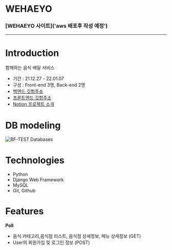 # WEHAEYO

### [WEHAEYO 사이트]('aws 배포후 작성 예정')

---

# Introduction

함께하는 음식 배달 서비스

- 기간 : 21.12.27 - 22.01.07
- 구성 : Front-end 3명, Back-end 2명
- [백엔드 깃헙주소](https://github.com/wecode-bootcamp-korea/28-1st-WEHAEYO-backend)
- [프론트엔드 깃헙주소](https://github.com/wecode-bootcamp-korea/28-1st-WEHAEYO-frontend)
- [Notion 프로젝트 소개](https://www.notion.so/wecode/WE-bd93714185d740468bfb414ee65bdeb8)

<!-- # Demo
[![BF-TEST Project Demo](https://user-images.githubusercontent.com/53142539/80863617-9337cc00-8cb8-11ea-8111-02f4d2e9bbc9.png)](https://www.youtube.com/watch?v=nHvdmvbjPJM) -->

# DB modeling

![BF-TEST Databases](https://drive.google.com/uc?id=1BcQJPqXjntkz1bsv5HNV00FHxK29KXrt)

# Technologies

- Python
- Django Web Framework
- MySQL
- Git, Github

# Features

**Poll**

- 음식 카테고리,음식점 리스트, 음식점 상세정보, 메뉴 상세정보 (GET)
- User의 회원가입 및 로그인 정보 (POST)

<!-- # API Documentation
- [API Documentation](https://s3.us-west-2.amazonaws.com/secure.notion-static.com/040d260d-5a87-4c79-a92e-c5f745167567/index.html?X-Amz-Algorithm=AWS4-HMAC-SHA256&X-Amz-Credential=AKIAT73L2G45O3KS52Y5%2F20200502%2Fus-west-2%2Fs3%2Faws4_request&X-Amz-Date=20200502T121441Z&X-Amz-Expires=86400&X-Amz-Signature=29a1eec8b0ebd9fcb00af9557f62cec13b244a5a7895f338ab991612f065f2bd&X-Amz-SignedHeaders=host&response-content-disposition=filename%20%3D%22API%2520Doc_Swagger.html%22)
- [API Documentation(detail)](https://s3.us-west-2.amazonaws.com/secure.notion-static.com/087e07c0-8f8e-4fa8-8477-c3180d10077d/screencapture-app-swaggerhub-apis-docs-hong-dev-BF-TEST-API-1-0-0-oas3-2020-05-02-19_30_35.pdf?X-Amz-Algorithm=AWS4-HMAC-SHA256&X-Amz-Credential=AKIAT73L2G45O3KS52Y5%2F20200502%2Fus-west-2%2Fs3%2Faws4_request&X-Amz-Date=20200502T121235Z&X-Amz-Expires=86400&X-Amz-Signature=881cbcbd47450b295bdbad38a027b818fcefbadd6b1bcfe74cfdcc7db9e6a588&X-Amz-SignedHeaders=host&response-content-disposition=filename%20%3D%22API%2520Doc_Swagger.pdf%22) -->
